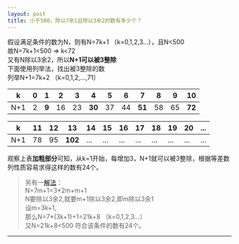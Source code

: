 ```yaml
---
layout: post
title: 小于500，除以7余1且除以3余2的数有多少个？
---
```


假设满足条件的数为N，则有N=7k+1 （k=0,1,2,3...），且N<500  
故N=7k+1<500 => k<72  
又有N除以3余2，所以**N+1可以被3整除**  
下面使用列举法，找出被3整除的数  
列举N+1=7k+2 （k=0,1,2,...,71）

| k | 0 | 1 | 2 | 3 | 4 | 5 | 6 | 7 | 8 | 9 | 10 |
| --- | --- | --- | --- | --- | --- | --- | --- | --- | --- | --- | --- |
| N+1 | 2 | **9** | 16 | 23 | **30** | 37 | 44 | **51** | 58 | 65 | **72** |

| k | 11 | 12 | 13 | 14 | 15 | 16 | 17 | 18 | 19 | 20 | ... |
| --- | --- | --- | --- | --- | --- | --- | --- | --- | --- | --- | --- |
| N+1 | 78 | 95 | **102** | ... | ... | ... | ... | ... | ... | ... | ... |

观察上表**加粗部分**可知，从k=1开始，每增加3，N+1就可以被3整除，根据等差数列性质容易求得这样的数有24个。
> 另有一[解法][1]：  
> N=7m+1=3\*2m+m+1  
> N要除以3余2,就要m+1除以3余2,即m除以3余1  
> 设m=3k+1,  
> 那么N=7\*(3k+1)+1=21k+8 （k=0,1,2,3...）  
> 又N=21k+8<500 符合该条件的数有24个。

-------------------------------------------------------

[1]: http://forum.chasedream.com/thread-667620-1-1.html